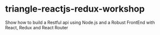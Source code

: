 # triangle-reactjs-redux-workshop
Show how to build a Restful api using Node.js and a Robust FrontEnd with React, Redux and React Router
